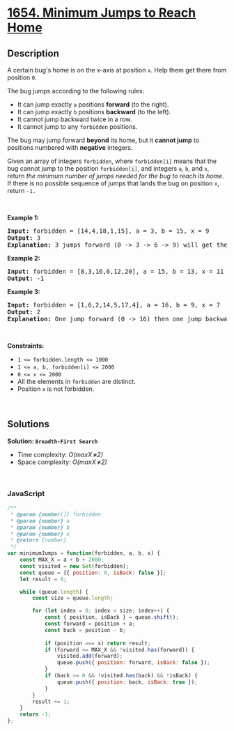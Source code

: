 # [1654. Minimum Jumps to Reach Home](https://leetcode.com/problems/minimum-jumps-to-reach-home)

## Description

<div class="xFUwe" data-track-load="description_content"><p>A certain bug's home is on the x-axis at position <code>x</code>. Help them get there from position <code>0</code>.</p>

<p>The bug jumps according to the following rules:</p>

<ul>
	<li>It can jump exactly <code>a</code> positions <strong>forward</strong> (to the right).</li>
	<li>It can jump exactly <code>b</code> positions <strong>backward</strong> (to the left).</li>
	<li>It cannot jump backward twice in a row.</li>
	<li>It cannot jump to any <code>forbidden</code> positions.</li>
</ul>

<p>The bug may jump forward <strong>beyond</strong> its home, but it <strong>cannot jump</strong> to positions numbered with <strong>negative</strong> integers.</p>

<p>Given an array of integers <code>forbidden</code>, where <code>forbidden[i]</code> means that the bug cannot jump to the position <code>forbidden[i]</code>, and integers <code>a</code>, <code>b</code>, and <code>x</code>, return <em>the minimum number of jumps needed for the bug to reach its home</em>. If there is no possible sequence of jumps that lands the bug on position <code>x</code>, return <code>-1.</code></p>

<p>&nbsp;</p>
<p><strong class="example">Example 1:</strong></p>

<pre><strong>Input:</strong> forbidden = [14,4,18,1,15], a = 3, b = 15, x = 9
<strong>Output:</strong> 3
<strong>Explanation:</strong> 3 jumps forward (0 -&gt; 3 -&gt; 6 -&gt; 9) will get the bug home.
</pre>

<p><strong class="example">Example 2:</strong></p>

<pre><strong>Input:</strong> forbidden = [8,3,16,6,12,20], a = 15, b = 13, x = 11
<strong>Output:</strong> -1
</pre>

<p><strong class="example">Example 3:</strong></p>

<pre><strong>Input:</strong> forbidden = [1,6,2,14,5,17,4], a = 16, b = 9, x = 7
<strong>Output:</strong> 2
<strong>Explanation:</strong> One jump forward (0 -&gt; 16) then one jump backward (16 -&gt; 7) will get the bug home.
</pre>

<p>&nbsp;</p>
<p><strong>Constraints:</strong></p>

<ul>
	<li><code>1 &lt;= forbidden.length &lt;= 1000</code></li>
	<li><code>1 &lt;= a, b, forbidden[i] &lt;= 2000</code></li>
	<li><code>0 &lt;= x &lt;= 2000</code></li>
	<li>All the elements in <code>forbidden</code> are distinct.</li>
	<li>Position <code>x</code> is not forbidden.</li>
</ul>
</div>

<p>&nbsp;</p>

## Solutions

**Solution: `Breadth-First Search`**
- Time complexity: <em>O(maxX∗2)</em>
- Space complexity: <em>O(maxX∗2)</em>

<p>&nbsp;</p>

### **JavaScript**

```js
/**
 * @param {number[]} forbidden
 * @param {number} a
 * @param {number} b
 * @param {number} x
 * @return {number}
 */
var minimumJumps = function(forbidden, a, b, x) {
    const MAX_X = a + b + 2000;
    const visited = new Set(forbidden);
    const queue = [{ position: 0, isBack: false }];
    let result = 0;

    while (queue.length) {
        const size = queue.length;

        for (let index = 0; index < size; index++) {
            const { position, isBack } = queue.shift();
            const forward = position + a;
            const back = position - b;
            
            if (position === x) return result;
            if (forward <= MAX_X && !visited.has(forward)) {
                visited.add(forward);
                queue.push({ position: forward, isBack: false });
            }
            if (back >= 0 && !visited.has(back) && !isBack) {
                queue.push({ position: back, isBack: true });
            }
        }
        result += 1;
    }
    return -1;
};
```
